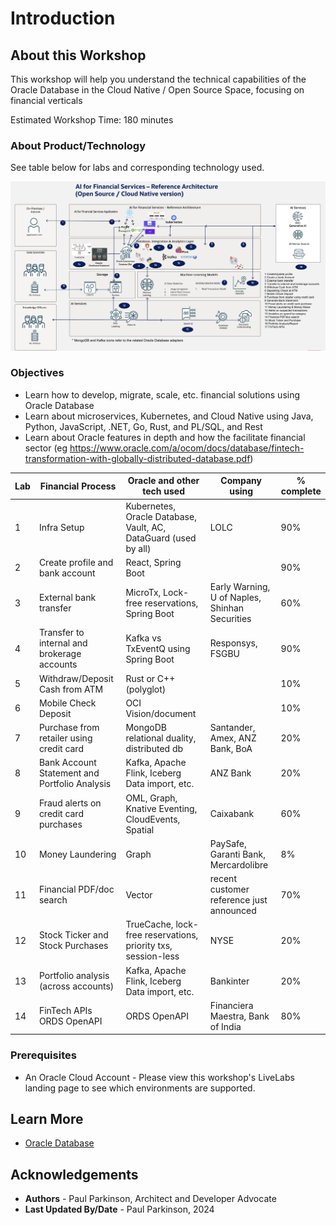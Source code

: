 # Introduction

## About this Workshop

[](youtube:v0nYRueADbo)

This workshop will help you understand the technical capabilities of the Oracle Database in the Cloud Native / Open Source Space, focusing on financial verticals

Estimated Workshop Time: 180 minutes

### About Product/Technology

See table below for labs and corresponding technology used.

![Microservices Architecture](./images/architecture.png " ")

[//]: # (If you would like to watch us do the workshop, click [here]&#40;https://youtu.be/yLBEPjOWaz0&#41;.)

### Objectives


- Learn how to develop, migrate, scale, etc. financial solutions using Oracle Database 
- Learn about microservices, Kubernetes, and Cloud Native using Java, Python, JavaScript, .NET, Go, Rust, and PL/SQL, and Rest
- Learn about Oracle features in depth and how the facilitate financial sector (eg https://www.oracle.com/a/ocom/docs/database/fintech-transformation-with-globally-distributed-database.pdf)

| Lab | Financial Process                             | Oracle and other tech used                                      | Company using                                  | % complete |
|-----|-----------------------------------------------|-----------------------------------------------------------------|------------------------------------------------|------------|
| 1   | Infra Setup                                   | Kubernetes, Oracle Database, Vault, AC, DataGuard (used by all) | LOLC                                           | 90%        |
| 2   | Create profile and bank account               | React, Spring Boot                                              |                                                | 90%        |
| 3   | External bank transfer                        | MicroTx, Lock-free reservations, Spring Boot                    | Early Warning, U of Naples, Shinhan Securities | 60%        |
| 4   | Transfer to internal and brokerage accounts   | Kafka vs TxEventQ using Spring Boot                             | Responsys, FSGBU                               | 90%        |
| 5   | Withdraw/Deposit Cash from ATM                | Rust or C++ (polyglot)                                          |                                                | 10%        |
| 6   | Mobile Check Deposit                          | OCI Vision/document                                             |                                                | 10%        |
| 7   | Purchase from retailer using credit card      | MongoDB relational duality, distributed db                      | Santander, Amex, ANZ Bank, BoA                 | 20%        |
| 8   | Bank Account Statement and Portfolio Analysis | Kafka, Apache Flink, Iceberg Data import, etc.                  | ANZ Bank                                       | 20%        |
| 9   | Fraud alerts on credit card purchases         | OML, Graph, Knative Eventing, CloudEvents, Spatial              | Caixabank                                      | 60%        |
| 10  | Money Laundering                              | Graph                                                           | PaySafe, Garanti Bank, Mercardolibre           | 8%         |
| 11  | Financial PDF/doc search                      | Vector                                                          | recent customer reference just announced       | 70%        |
| 12  | Stock Ticker and Stock Purchases              | TrueCache, lock-free reservations, priority txs, session-less   | NYSE                                           | 20%        |
| 13  | Portfolio analysis (across accounts)          | Kafka, Apache Flink, Iceberg Data import, etc.                  | Bankinter                                      | 20%        |
| 14  | FinTech APIs ORDS OpenAPI                     | ORDS OpenAPI                                                    | Financiera Maestra, Bank of India              | 80%        |





### Prerequisites

 - An Oracle Cloud Account - Please view this workshop's LiveLabs landing page to see which environments are supported.

## Learn More

* [Oracle Database](https://bit.ly/mswsdatabase)

## Acknowledgements
* **Authors** - Paul Parkinson, Architect and Developer Advocate
* **Last Updated By/Date** - Paul Parkinson, 2024
